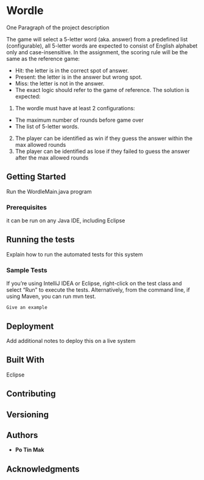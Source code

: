 # Wordle

One Paragraph of the project description

The game will select a 5-letter word (aka. answer) from a predefined list (configurable), all
5-letter words are expected to consist of English alphabet only and case-insensitive.
In the assignment, the scoring rule will be the same as the reference game:
- Hit: the letter is in the correct spot of answer.
- Present: the letter is in the answer but wrong spot.
- Miss: the letter is not in the answer.
- The exact logic should refer to the game of reference.
The solution is expected:
1. The wordle must have at least 2 configurations:
- The maximum number of rounds before game over
- The list of 5-letter words.
2. The player can be identified as win if they guess the answer within the max allowed
rounds
3. The player can be identified as lose if they failed to guess the answer after the max
allowed rounds

## Getting Started

Run the WordleMain.java program

### Prerequisites

it can be run on any Java IDE, including Eclipse

## Running the tests

Explain how to run the automated tests for this system

### Sample Tests

If you’re using IntelliJ IDEA or Eclipse, right-click on the test class and select “Run” to execute the tests.
Alternatively, from the command line, if using Maven, you can run mvn test.

    Give an example


## Deployment

Add additional notes to deploy this on a live system

## Built With

Eclipse

## Contributing


## Versioning


## Authors

  - **Po Tin Mak** 


## Acknowledgments

